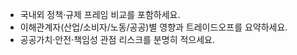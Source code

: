 <!-- 공무원 델타: 정책/규제/사회적 영향 -->
- 국내외 정책·규제 프레임 비교를 포함하세요.
- 이해관계자(산업/소비자/노동/공공)별 영향과 트레이드오프를 요약하세요.
- 공공가치·안전·책임성 관점 리스크를 분명히 적으세요.
